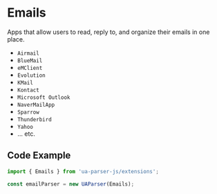 # Emails

Apps that allow users to read, reply to, and organize their emails in one place.

- `Airmail`
- `BlueMail`
- `eMClient`
- `Evolution`
- `KMail`
- `Kontact`
- `Microsoft Outlook`
- `NaverMailApp`
- `Sparrow`
- `Thunderbird`
- `Yahoo`
- ... etc.


## Code Example

```js
import { Emails } from 'ua-parser-js/extensions';

const emailParser = new UAParser(Emails);
```